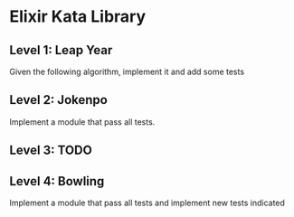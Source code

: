 # Elixir Kata Library

## Level 1: Leap Year

Given the following algorithm, implement it and add some tests

## Level 2: Jokenpo

Implement a module that pass all tests.

## Level 3: TODO 

## Level 4: Bowling

Implement a module that pass all tests and implement new tests indicated
